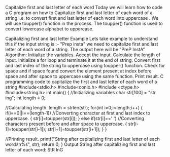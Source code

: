 Capitalize first and last letter of each word
Today we will learn how to code a C program on how to Capitalize first and last letter of each word of a string i.e. to convert first and last letter of each word into uppercase . We will use toupper() function in the process. The toupper() function is used to convert lowercase alphabet to uppercase.

Capitalizing first and last letter
Example
Lets take example to understand this if the input string is :- "Prep insta" we need to capitalize first and last letter of each word of a string. The output here will be "PreP InstA"
Algorithm:
Initialize the variables.
Accept the input.
Calculate the length of input.
Initialize a for loop and terminate it at the end of string. 
Convert first and last index of the string to uppercase using toupper() function.
Check for space and if space found convert the element present at index before space and after space to uppercase using the same function.
Print result. 
C programming code to capitalize the first and last letter of each word of a string
#include<stdio.h>
#include<conio.h>
#include <ctype.h>
#include<string.h>
int main() 
{
  //Initializing variables
  char str[100] = "str ing";
  int length = 0;
  
  //Calculating length.
  length = strlen(str);
  for(int i=0;i<length;i++)
  {
      if(i==0||i==(length-1)) //Converting character at first and last index to uppercase.
      {
          str[i]=toupper(str[i]);
      }
      else if(str[i]==' ') //Converting characters present before and after space to uppercase.
      {
          str[i-1]=toupper(str[i-1]);
          str[i+1]=toupper(str[i+1]);
      }
  }
  
  //Printing result.
  printf("String after capitalizing first and last letter of each word:\n%s", str);
  return 0;
}
Output
String after capitalizing first and last letter of each word:
StR InG
